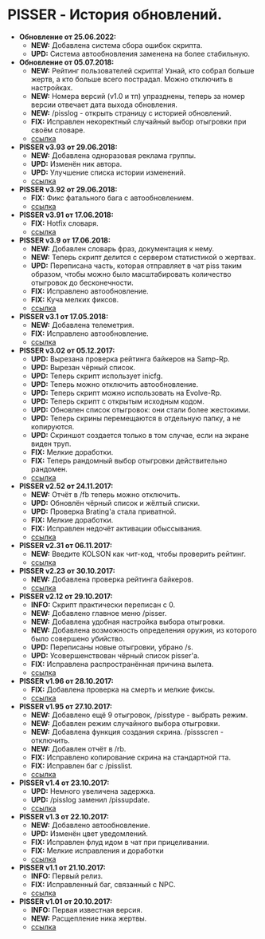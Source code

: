 # PISSER - История обновлений.
* **Обновление от 25.06.2022:**
  * **NEW:** Добавлена система сбора ошибок скрипта.
  * **UPD:** Система автообновления заменена на более стабильную.
* **Обновление от 05.07.2018:**
  * **NEW:** Рейтинг пользователей скрипта! Узнай, кто собрал больше жертв, а кто больше всего пострадал. Можно отключить в настройках.  
  * **NEW:** Номера версий (v1.0 и тп) упразднены, теперь за номер версии отвечает дата выхода обновления. 
  * **NEW:** /pisslog - открыть страницу с историей обновлений.  
  * **FIX:** Исправлен некоректный случайный выбор отыгровки при своём словаре.  
  * [ссылка](https://raw.githubusercontent.com/qrlk/pisser/b95b2f3bdaa7d55f7f4eaee6afd5bb98dc172022/!pisser.lua)
* **PISSER v3.93 от 29.06.2018:**
  * **NEW:** Добавлена одноразовая реклама группы. 
  * **UPD:** Изменён ник автора. 
  * **UPD:** Улучшение списка истории изменений. 
  * [ссылка](https://raw.githubusercontent.com/qrlk/pisser/47c43c2725c4c8ee5c7583fdc94b6d512e9e59c9/!pisser.lua)
* **PISSER v3.92 от 29.06.2018:**
  * **FIX:** Фикс фатального бага с автообновлением.
  * [ссылка](https://raw.githubusercontent.com/qrlk/pisser/a3a21d866cb38c74b089b14ea4a4a00e5edcf91f/!pisser.lua)
* **PISSER v3.91 от 17.06.2018:**
  * **FIX:** Hotfix словаря.
  * [ссылка](https://raw.githubusercontent.com/qrlk/pisser/d3121aa0017ba3d78d9ecf2580d083c138350658/!pisser.lua)
* **PISSER v3.9 от 17.06.2018:**
  * **NEW:** Добавлен словарь фраз, документация к нему.
  * **NEW:** Теперь скрипт делится с сервером статистикой о жертвах.
  * **UPD:** Переписана часть, которая отправляет в чат piss таким образом, чтобы можно было масштабировать количество отыгровок до бесконечности.
  * **FIX:** Исправлено автообновление.
  * **FIX:** Куча мелких фиксов.
  * [ссылка](https://raw.githubusercontent.com/qrlk/pisser/a4f46fdb2279e9d6c73528596660015e699aabf6/!pisser.lua)
* **PISSER v3.1 от 17.05.2018:**
  * **NEW:** Добавлена телеметрия.
  * **FIX:** Исправлено автообновление.
  * [ссылка](https://raw.githubusercontent.com/qrlk/pisser/f6bfb5f878b7b1e70f2cfe78c3d7a6f54e45845f/!pisser.lua)
* **PISSER v3.02 от 05.12.2017:**
  * **UPD:** Вырезана проверка рейтинга байкеров на Samp-Rp.
  * **UPD:** Вырезан чёрный список.
  * **UPD:** Теперь скрипт использует inicfg.
  * **UPD:** Теперь можно отключить автообновление.
  * **UPD:** Теперь скрипт можно использовать на Evolve-Rp.
  * **UPD:** Теперь скрипт с открытым исходным кодом.
  * **UPD:** Обновлен список отыгровок: они стали более жестокими.
  * **UPD:** Теперь скрины перемещаются в отдельную папку, а не копируются.
  * **UPD:** Скриншот создается только в том случае, если на экране виден труп.
  * **FIX:** Мелкие доработки.
  * **FIX:** Теперь рандомный выбор отыгровки действительно рандомен.
  * [ссылка](https://raw.githubusercontent.com/qrlk/pisser/e3a26f5abe9a393fca6b01ef61290725b99b1252/!pisser.lua)
* **PISSER v2.52 от 24.11.2017:**
  * **NEW:** Отчёт в /fb теперь можно отключить.
  * **UPD:** Обновлён чёрный список и жёлтый списки.
  * **UPD:** Проверка Brating'a стала приватной.
  * **FIX:** Мелкие доработки.
  * **FIX:** Исправлен недочёт активации обыссывания.
  * [ссылка](https://raw.githubusercontent.com/qrlk/pisser/6484bc544ea4575eefba175b8cacd4d57e369e32/!pisser.lua)
* **PISSER v2.31 от 06.11.2017:**
  * **NEW:** Введите KOLSON как чит-код, чтобы проверить рейтинг.
  * [ссылка](https://raw.githubusercontent.com/qrlk/pisser/7b7f47646fba21a492e5d653dd99a20071476266/!pisser.lua)
* **PISSER v2.23 от 30.10.2017:**
  * **NEW:** Добавлена проверка рейтинга байкеров.
  * [ссылка](https://raw.githubusercontent.com/qrlk/pisser/317946b43401a290c1e7b9c6064159bcd15950d0/!pisser.lua)
* **PISSER v2.12 от 29.10.2017:**
  * **INFO:** Скрипт практически переписан с 0.
  * **NEW:** Добавлено главное меню /pisser.
  * **NEW:** Добавлена удобная настройка выбора отыгровки.
  * **NEW:** Добавлена возможность определения оружия, из которого было совершено убийство.
  * **UPD:** Переписаны новые отыгровки, убрано /s.
  * **UPD:** Усовершенствован чёрный список pisser'a.
  * **FIX:** Исправлена распространённая причина вылета.
  * [ссылка](https://raw.githubusercontent.com/qrlk/pisser/9e70790a17dacad63463dbcfcb3a9568c6fc0058/!pisser.lua)
* **PISSER v1.96 от 28.10.2017:**
  * **FIX:** Добавлена проверка на смерть и мелкие фиксы.
  * [ссылка](https://raw.githubusercontent.com/qrlk/pisser/c6a531434414101cd5431fa0f1a8a9638f5b948d/!pisser.lua)
* **PISSER v1.95 от 27.10.2017:**
  * **NEW:** Добавлено ещё 9 отыгровок, /pisstype - выбрать режим.
  * **NEW:** Добавлен режим случайного выбора отыгровки.
  * **NEW:** Добавлена функция создания скрина. /pissscren - отключить.
  * **NEW:** Добавлен отчёт в /rb.
  * **FIX:** Исправлено копирование скрина на стандартной гта.
  * **FIX:** Исправлен баг с /pisslist.
  * [ссылка](https://raw.githubusercontent.com/qrlk/pisser/ca6bc9e954adffebfe5651c49ba13fc169b6c268/!pisser.lua)
* **PISSER v1.4 от 23.10.2017:**
  * **UPD:** Немного увеличена задержка.
  * **UPD:** /pisslog заменил /pissupdate.
  * [ссылка](https://raw.githubusercontent.com/qrlk/pisser/efcda3fcffe5429a09f1feaf0545230c7b21f999/!pisser.lua)
* **PISSER v1.3 от 22.10.2017:**
  * **NEW:** Добавлено автообновление.
  * **UPD:** Изменён цвет уведомлений.
  * **FIX:** Исправлен флуд идом в чат при прицеливании.
  * **FIX:** Мелкие исправления и доработки
  * [ссылка](https://raw.githubusercontent.com/qrlk/pisser/9f74cb5a34612b5dd7f2bbaab425fd970ca3b777/!pisser.lua)
* **PISSER v1.1 от 21.10.2017:**
  * **INFO:** Первый релиз.
  * **FIX:** Исправленный баг, связанный с NPC. 
  * [ссылка](https://raw.githubusercontent.com/qrlk/pisser/7c6ea54777071a8a9f16132c6a95b3edd68571d7/!pisser.lua)
* **PISSER v1.01 от 20.10.2017:**
  * **INFO:** Первая известная версия. 
  * **NEW:** Расщепление ника жертвы. 
  * [ссылка](https://raw.githubusercontent.com/qrlk/pisser/1a173f2ad1bb242dec6fa831d6767a55bc88265b/!pisser.lua)
